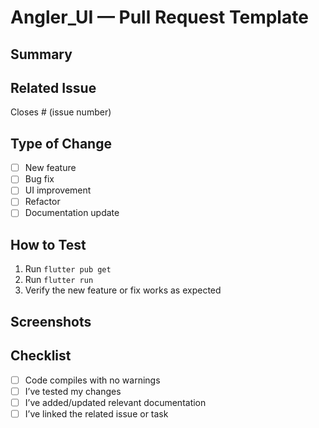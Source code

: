 # Angler_UI — Pull Request Template

## Summary
<!-- Explain what this PR changes and why -->

## Related Issue
Closes # (issue number)

## Type of Change
- [ ] New feature
- [ ] Bug fix
- [ ] UI improvement
- [ ] Refactor
- [ ] Documentation update

## How to Test
1. Run `flutter pub get`
2. Run `flutter run`
3. Verify the new feature or fix works as expected

## Screenshots
<!-- Add before/after images if UI changed -->

## Checklist
- [ ] Code compiles with no warnings
- [ ] I’ve tested my changes
- [ ] I’ve added/updated relevant documentation
- [ ] I’ve linked the related issue or task
